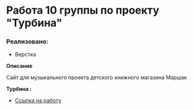 # Работа 10 группы по проекту "Турбина"

### Реализовано:
* Верстка


**Описание**

Сайт для музыкального проекта детского книжного магазина Маршак
   
**Турбина :**

* [Ссылка на работу](https://victoria-dem.github.io/turbina/.)
